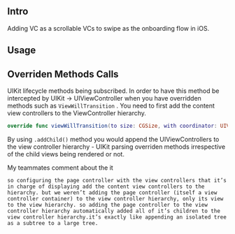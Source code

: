 
## Intro

Adding VC as a scrollable VCs to swipe as the onboarding flow in iOS.


## Usage




## Overriden Methods Calls

UIKit lifecycle methods being subscribed.
In order to have this method be intercepted  by UIKit -> UIViewController when you have overridden methods such as `ViewWillTransition` . You need to first add the content view controllers to the ViewController hierarchy. 

```swift 
override func viewWillTransition(to size: CGSize, with coordinator: UIViewControllerTransitionCoordinator) { }
```

By using `.addChild()` method you would append the UIViewControllers to the view controller hierarchy - UIKit parsing overriden methods irrespective of the child views being rendered or not.

My teammates comment about the it 

```text
so configuring the page controller with the view controllers that it’s in charge of displaying add the content view controllers to the hierarchy. but we weren’t adding the page controller (itself a view controller container) to the view controller hierarchy, only its view to the view hierarchy. so adding the page controller to the view controller hierarchy automatically added all of it’s children to the view controller hierarchy.it’s exactly like appending an isolated tree as a subtree to a large tree.
```

